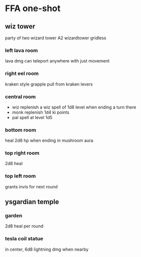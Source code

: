 # FFA one-shot

## wiz tower
party of two wizard tower
A2 wizardtower gridless
### left lava room
lava dmg
can teleport anywhere with just movement

### right eel room
kraken style grapple
pull from kraken levers

### central room
- wiz replenish a wiz spell of 1d8 level when ending a turn there
- monk replenish 1d4 ki points
- pal spell at level 1d5

### bottom room
heal 2d8 hp when ending in mushroom aura

### top right room
2d8 heal

### top left room
grants invis for next round

## ysgardian temple
### garden
2d8 heal per round
### tesla coil statue
in center, 6d8 lightning dmg when nearby
